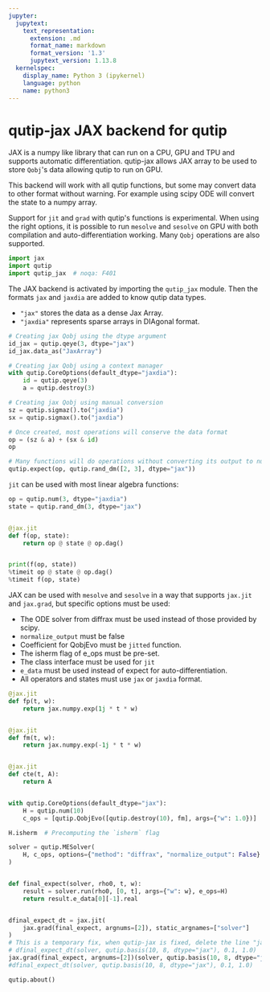 ```yaml
---
jupyter:
  jupytext:
    text_representation:
      extension: .md
      format_name: markdown
      format_version: '1.3'
      jupytext_version: 1.13.8
  kernelspec:
    display_name: Python 3 (ipykernel)
    language: python
    name: python3
---
```


# qutip-jax JAX backend for qutip

JAX is a numpy like library that can run on a CPU, GPU and TPU and supports automatic differentiation.
qutip-jax allows JAX array to be used to store `Qobj`'s data allowing qutip to run on GPU.

This backend will work with all qutip functions, but some may convert data to other format without warning. For example using scipy ODE will convert the state to a numpy array.

Support for `jit` and `grad` with qutip's functions is experimental. When using the right options, it is possible to run `mesolve` and `sesolve` on GPU with both compilation and auto-differentiation working. Many `Qobj` operations are also supported.

```python
import jax
import qutip
import qutip_jax  # noqa: F401
```

The JAX backend is activated by importing the `qutip_jax` module. 
Then the formats `jax` and `jaxdia` are added to know qutip data types.
- `"jax"` stores the data as a dense Jax Array.
- `"jaxdia"` represents sparse arrays in DIAgonal format.

```python
# Creating jax Qobj using the dtype argument
id_jax = qutip.qeye(3, dtype="jax")
id_jax.data_as("JaxArray")
```

```python
# Creating jax Qobj using a context manager
with qutip.CoreOptions(default_dtype="jaxdia"):
    id = qutip.qeye(3)
    a = qutip.destroy(3)

# Creating jax Qobj using manual conversion
sz = qutip.sigmaz().to("jaxdia")
sx = qutip.sigmax().to("jaxdia")

# Once created, most operations will conserve the data format
op = (sz & a) + (sx & id)
op
```

```python
# Many functions will do operations without converting its output to numpy
qutip.expect(op, qutip.rand_dm([2, 3], dtype="jax"))
```

`jit` can be used with most linear algebra functions:

```python
op = qutip.num(3, dtype="jaxdia")
state = qutip.rand_dm(3, dtype="jax")


@jax.jit
def f(op, state):
    return op @ state @ op.dag()


print(f(op, state))
%timeit op @ state @ op.dag()
%timeit f(op, state)
```

JAX can be used with `mesolve` and `sesolve` in a way that supports `jax.jit` and `jax.grad`, but specific options must be used:
- The ODE solver from diffrax must be used instead of those provided by scipy.
- `normalize_output` must be false
- Coefficient for QobjEvo must be `jitted` function.
- The isherm flag of e_ops must be pre-set.
- The class interface must be used for `jit`
- `e_data` must be used instead of expect for auto-differentiation.
- All operators and states must use `jax` or `jaxdia` format.

```python
@jax.jit
def fp(t, w):
    return jax.numpy.exp(1j * t * w)


@jax.jit
def fm(t, w):
    return jax.numpy.exp(-1j * t * w)


@jax.jit
def cte(t, A):
    return A


with qutip.CoreOptions(default_dtype="jax"):
    H = qutip.num(10)
    c_ops = [qutip.QobjEvo([qutip.destroy(10), fm], args={"w": 1.0})]

H.isherm  # Precomputing the `isherm` flag

solver = qutip.MESolver(
    H, c_ops, options={"method": "diffrax", "normalize_output": False}
)


def final_expect(solver, rho0, t, w):
    result = solver.run(rho0, [0, t], args={"w": w}, e_ops=H)
    return result.e_data[0][-1].real


dfinal_expect_dt = jax.jit(
    jax.grad(final_expect, argnums=[2]), static_argnames=["solver"]
)
# This is a temporary fix, when qutip-jax is fixed, delete the line "jax.grad..." and uncomment the line bellow.
# dfinal_expect_dt(solver, qutip.basis(10, 8, dtype="jax"), 0.1, 1.0)
jax.grad(final_expect, argnums=[2])(solver, qutip.basis(10, 8, dtype="jax"), 0.1, 1.0)
#dfinal_expect_dt(solver, qutip.basis(10, 8, dtype="jax"), 0.1, 1.0)
```

```python
qutip.about()
```

